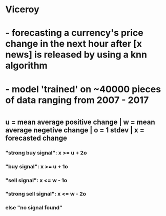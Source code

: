 # Viceroy
# - forecasting a currency's price change in the next hour after [x news] is released by using a knn algorithm
# - model 'trained' on ~40000 pieces of data ranging from 2007 - 2017
#
#
#
## u = mean average positive change | w = mean average negetive change | o = 1 stdev | x = forecasted change
### "strong buy signal": x >= u + 2o 
### "buy signal": x >= u + 1o 
### "sell signal": x <= w - 1o
### "strong sell signal": x <= w - 2o 
### else "no signal found"
